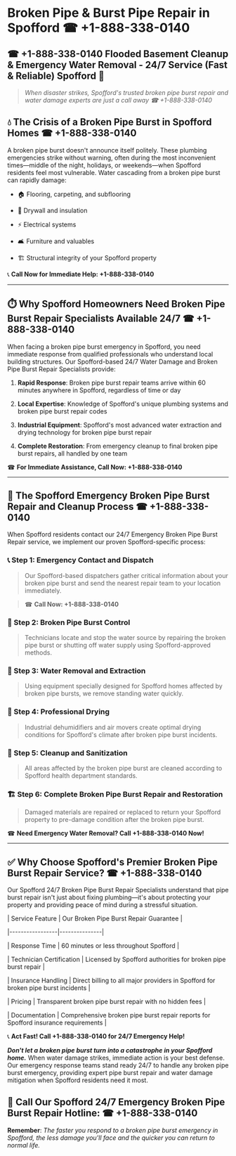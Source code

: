 # Broken Pipe & Burst Pipe Repair in Spofford ☎ +1-888-338-0140  
## ☎ +1-888-338-0140 Flooded Basement Cleanup & Emergency Water Removal - 24/7 Service (Fast & Reliable) Spofford 🚨  

> *When disaster strikes, Spofford's trusted broken pipe burst repair and water damage experts are just a call away ☎ +1-888-338-0140*  

## 💧 The Crisis of a Broken Pipe Burst in Spofford Homes ☎ +1-888-338-0140  

A broken pipe burst doesn't announce itself politely. These plumbing emergencies strike without warning, often during the most inconvenient times—middle of the night, holidays, or weekends—when Spofford residents feel most vulnerable. Water cascading from a broken pipe burst can rapidly damage:  

* 🏠 Flooring, carpeting, and subflooring  
* 🧱 Drywall and insulation  
* ⚡ Electrical systems  
* 🛋️ Furniture and valuables  
* 🏗️ Structural integrity of your Spofford property  

📞 **Call Now for Immediate Help: +1-888-338-0140**  

---  

## ⏱️ Why Spofford Homeowners Need Broken Pipe Burst Repair Specialists Available 24/7 ☎ +1-888-338-0140  

When facing a broken pipe burst emergency in Spofford, you need immediate response from qualified professionals who understand local building structures. Our Spofford-based 24/7 Water Damage and Broken Pipe Burst Repair Specialists provide:  

1. **Rapid Response**: Broken pipe burst repair teams arrive within 60 minutes anywhere in Spofford, regardless of time or day  
2. **Local Expertise**: Knowledge of Spofford's unique plumbing systems and broken pipe burst repair codes  
3. **Industrial Equipment**: Spofford's most advanced water extraction and drying technology for broken pipe burst repair  
4. **Complete Restoration**: From emergency cleanup to final broken pipe burst repairs, all handled by one team  

☎ **For Immediate Assistance, Call Now: +1-888-338-0140**  

---  

## 🔧 The Spofford Emergency Broken Pipe Burst Repair and Cleanup Process ☎ +1-888-338-0140  

When Spofford residents contact our 24/7 Emergency Broken Pipe Burst Repair service, we implement our proven Spofford-specific process:  

### 📞 Step 1: Emergency Contact and Dispatch  
> Our Spofford-based dispatchers gather critical information about your broken pipe burst and send the nearest repair team to your location immediately.  
> ☎ **Call Now: +1-888-338-0140**  

### 🚿 Step 2: Broken Pipe Burst Control  
> Technicians locate and stop the water source by repairing the broken pipe burst or shutting off water supply using Spofford-approved methods.  

### 🌊 Step 3: Water Removal and Extraction  
> Using equipment specially designed for Spofford homes affected by broken pipe bursts, we remove standing water quickly.  

### 💨 Step 4: Professional Drying  
> Industrial dehumidifiers and air movers create optimal drying conditions for Spofford's climate after broken pipe burst incidents.  

### 🧼 Step 5: Cleanup and Sanitization  
> All areas affected by the broken pipe burst are cleaned according to Spofford health department standards.  

### 🏗️ Step 6: Complete Broken Pipe Burst Repair and Restoration  
> Damaged materials are repaired or replaced to return your Spofford property to pre-damage condition after the broken pipe burst.  

☎ **Need Emergency Water Removal? Call +1-888-338-0140 Now!**  

---  

## ✅ Why Choose Spofford's Premier Broken Pipe Burst Repair Service? ☎ +1-888-338-0140  

Our Spofford 24/7 Broken Pipe Burst Repair Specialists understand that pipe burst repair isn't just about fixing plumbing—it's about protecting your property and providing peace of mind during a stressful situation.  

| Service Feature | Our Broken Pipe Burst Repair Guarantee |  
|-----------------|---------------|  
| Response Time | 60 minutes or less throughout Spofford |  
| Technician Certification | Licensed by Spofford authorities for broken pipe burst repair |  
| Insurance Handling | Direct billing to all major providers in Spofford for broken pipe burst incidents |  
| Pricing | Transparent broken pipe burst repair with no hidden fees |  
| Documentation | Comprehensive broken pipe burst repair reports for Spofford insurance requirements |  

📞 **Act Fast! Call +1-888-338-0140 for 24/7 Emergency Help!**  

***Don't let a broken pipe burst turn into a catastrophe in your Spofford home.*** When water damage strikes, immediate action is your best defense. Our emergency response teams stand ready 24/7 to handle any broken pipe burst emergency, providing expert pipe burst repair and water damage mitigation when Spofford residents need it most.  

## 📱 Call Our Spofford 24/7 Emergency Broken Pipe Burst Repair Hotline: ☎ +1-888-338-0140  

**Remember**: *The faster you respond to a broken pipe burst emergency in Spofford, the less damage you'll face and the quicker you can return to normal life.*